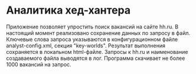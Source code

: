 # Аналитика хед-хантера
Приложение позволяет упростить поиск вакансий на сайте hh.ru. 
В настоящий момент реализовано сохранение данных по запросу в файл. Ключевые слова запроса указываются в конфигурационном файле analyst-config.xml, секция "key-worlds". Результат выполнения сохраняется в локальном html-файле. Запросы к hh.ru и наименование создаваемого файла выводятся в лог. Программа скачивает не более 1000 вакансий на запрос.
